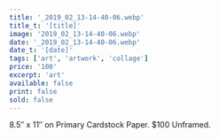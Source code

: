 ```yaml
---
title: '_2019_02_13-14-40-06.webp'
title_t: '[title]'
image: '2019_02_13-14-40-06.webp'
date: '_2019_02_13-14-40-06.webp'
date_t: '[date]'
tags: ['art', 'artwork', 'collage']
price: '100'
excerpt: 'art'
available: false
print: false
sold: false
---
```



8.5″ x 11″ on Primary Cardstock Paper.
$100 Unframed.
